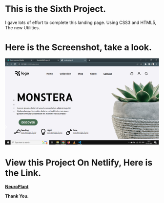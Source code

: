 # This is the Sixth Project.

I gave lots of effort to complete this landing page. Using CSS3 and HTML5, The new Utilities.

# Here is the Screenshot, take a look.

![Project-06](Overview.png)

# View this Project On Netlify, Here is the Link.

**[NeuroPlant](https://neuroplant.netlify.app/)**

**Thank You.**
